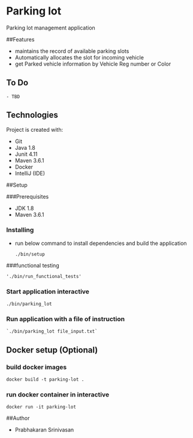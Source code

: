# Parking lot
Parking lot management application

##Features
  - maintains the record of available parking slots
  - Automatically allocates the slot for incoming vehicle
  - get Parked vehicle information by Vehicle Reg number or Color
  
## To Do
    - TBD

## Technologies
Project is created with:
- Git
- Java 1.8
- Junit 4.11
- Maven 3.6.1
- Docker
- IntelliJ (IDE)

##Setup

###Prerequisites
- JDK 1.8
- Maven 3.6.1

### Installing
  - run below command to install dependencies and build the application
  
    `./bin/setup`

###functional testing
  
    './bin/run_functional_tests'  
    
### Start application interactive

  `./bin/parking_lot`
  
### Run application with a file of instruction  
  
    `./bin/parking_lot file_input.txt`
    
## Docker setup (Optional)

### build docker images
  `docker build -t parking-lot .`
  
### run docker container in interactive
  `docker run -it parking-lot`    
    
##Author
  - Prabhakaran Srinivasan